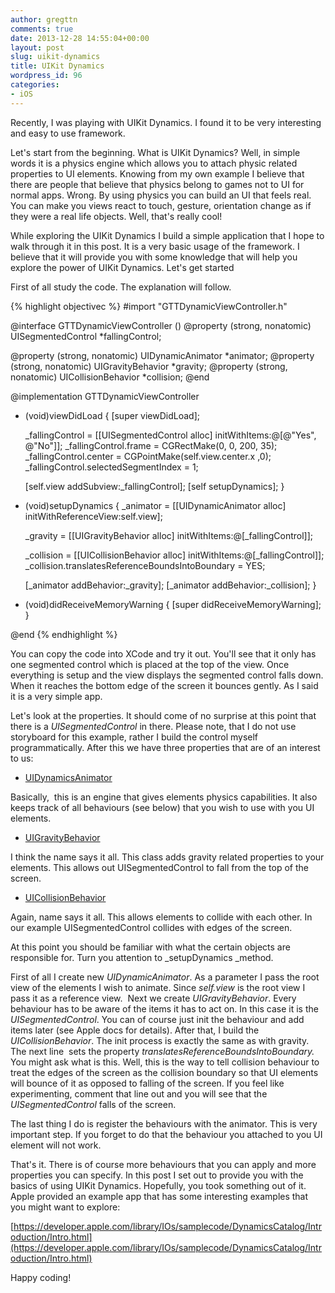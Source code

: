 ```yaml
---
author: gregttn
comments: true
date: 2013-12-28 14:55:04+00:00
layout: post
slug: uikit-dynamics
title: UIKit Dynamics
wordpress_id: 96
categories:
- iOS
---
```


Recently, I was playing with UIKit Dynamics. I found it to be very interesting and easy to use framework.

Let's start from the beginning. What is UIKit Dynamics? Well, in simple words it is a physics engine which allows you to attach physic related properties to UI elements. Knowing from my own example I believe that there are people that believe that physics belong to games not to UI for normal apps. Wrong. By using physics you can build an UI that feels real. You can make you views react to touch, gesture, orientation change as if they were a real life objects. Well, that's really cool!

While exploring the UIKit Dynamics I build a simple application that I hope to walk through it in this post. It is a very basic usage of the framework. I believe that it will provide you with some knowledge that will help you explore the power of UIKit Dynamics. Let's get started

First of all study the code. The explanation will follow.

{% highlight objectivec %}
#import "GTTDynamicViewController.h"
 
@interface GTTDynamicViewController ()
@property (strong, nonatomic) UISegmentedControl *fallingControl;
 
@property (strong, nonatomic) UIDynamicAnimator *animator;
@property (strong, nonatomic) UIGravityBehavior *gravity;
@property (strong, nonatomic) UICollisionBehavior *collision;
@end
 
@implementation GTTDynamicViewController
 
- (void)viewDidLoad
{
    [super viewDidLoad];
    
    _fallingControl = [[UISegmentedControl alloc] initWithItems:@[@"Yes", @"No"]];
    _fallingControl.frame = CGRectMake(0, 0, 200, 35);
    _fallingControl.center = CGPointMake(self.view.center.x ,0);
    _fallingControl.selectedSegmentIndex = 1;
    
    [self.view addSubview:_fallingControl];
    [self setupDynamics];
}
 
- (void)setupDynamics {
    _animator = [[UIDynamicAnimator alloc] initWithReferenceView:self.view];
    
    _gravity = [[UIGravityBehavior alloc] initWithItems:@[_fallingControl]];
    
    _collision = [[UICollisionBehavior alloc] initWithItems:@[_fallingControl]];
    _collision.translatesReferenceBoundsIntoBoundary = YES;
    
    [_animator addBehavior:_gravity];
    [_animator addBehavior:_collision];
}
 
- (void)didReceiveMemoryWarning
{
    [super didReceiveMemoryWarning];
}
 
@end
{% endhighlight %}

You can copy the code into XCode and try it out. You'll see that it only has one segmented control which is placed at the top of the view. Once everything is setup and the view displays the segmented control falls down. When it reaches the bottom edge of the screen it bounces gently. As I said it is a very simple app.

Let's look at the properties. It should come of no surprise at this point that there is a _UISegmentedControl_ in there. Please note, that I do not use storyboard for this example, rather I build the control myself programmatically. After this we have three properties that are of an interest to us:



	
  * [UIDynamicsAnimator](https://developer.apple.com/library/IOS/documentation/UIKit/Reference/UIDynamicAnimator_Class/Reference/Reference.html)




Basically,  this is an engine that gives elements physics capabilities. It also keeps track of all behaviours (see below) that you wish to use with you UI elements.






	
  * [UIGravityBehavior](https://developer.apple.com/Library/ios/documentation/UIKit/Reference/UIGravityBehavior_Class/Reference/Reference.html)




I think the name says it all. This class adds gravity related properties to your elements. This allows out UISegmentedControl to fall from the top of the screen.






	
  * [UICollisionBehavior](https://developer.apple.com/library/ios/documentation/uikit/reference/UICollisionBehavior_Class/Reference/Reference.html)




Again, name says it all. This allows elements to collide with each other. In our example UISegmentedControl collides with edges of the screen.


At this point you should be familiar with what the certain objects are responsible for. Turn you attention to _setupDynamics _method.

First of all I create new _UIDynamicAnimator_. As a parameter I pass the root view of the elements I wish to animate. Since _self.view_ is the root view I pass it as a reference view.  Next we create _UIGravityBehavior_. Every behaviour has to be aware of the items it has to act on. In this case it is the _UISegmentedControl_. You can of course just init the behaviour and add items later (see Apple docs for details). After that, I build the _UICollisionBehavior_. The init process is exactly the same as with gravity. The next line  sets the property _translatesReferenceBoundsIntoBoundary._ You might ask what is this. Well, this is the way to tell collision behaviour to treat the edges of the screen as the collision boundary so that UI elements will bounce of it as opposed to falling of the screen. If you feel like experimenting, comment that line out and you will see that the _UISegmentedControl_ falls of the screen.

The last thing I do is register the behaviours with the animator. This is very important step. If you forget to do that the behaviour you attached to you UI element will not work.

That's it. There is of course more behaviours that you can apply and more properties you can specify. In this post I set out to provide you with the basics of using UIKit Dynamics. Hopefully, you took something out of it. Apple provided an example app that has some interesting examples that you might want to explore:

[https://developer.apple.com/library/IOs/samplecode/DynamicsCatalog/Introduction/Intro.html](https://developer.apple.com/library/IOs/samplecode/DynamicsCatalog/Introduction/Intro.html)

Happy coding!
